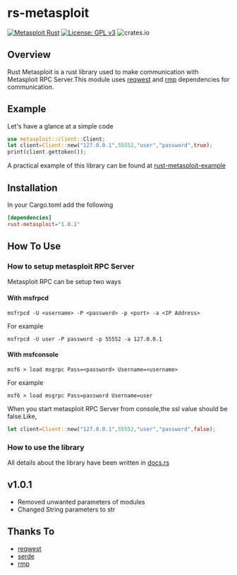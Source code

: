 # rs-metasploit
[![Metasploit Rust](https://github.com/parrothacker1/rust-metasploit/actions/workflows/rust.yml/badge.svg)](https://github.com/parrothacker1/rust-metasploit/actions/workflows/rust.yml)
[![License: GPL v3](https://img.shields.io/badge/License-GPLv3-blue.svg)](https://www.gnu.org/licenses/gpl-3.0)
![crates.io](https://img.shields.io/badge/crates-1.0.0-blue)

## Overview
Rust Metasploit is a rust library used to make communication with Metasploit RPC Server.This module uses [reqwest](https://docs.rs/reqwest/0.11.4/reqwest/) and [rmp](https://docs.rs/rmp/0.8.10/rmp/) dependencies for communication.

## Example 
Let's have a glance at a simple code 
```rust
use metasploit::client::Client;
let client=Client::new("127.0.0.1",55552,"user","password",true);
print(client.gettoken());
```
A practical example of this library can be found at [rust-metasploit-example](https://github.com/parrothacker1/rust-metasploit-example)

## Installation
In your Cargo.toml add the following
```toml
[dependencies]
rust-metasploit="1.0.1"
```

## How To Use
### How to setup metasploit RPC Server
Metasploit RPC can be setup two ways 
#### With msfrpcd
```
msfrpcd -U <username> -P <password> -p <port> -a <IP Address>
```
For example
```
msfrpcd -U user -P password -p 55552 -a 127.0.0.1
```
#### With msfconsole
```
msf6 > load msgrpc Pass=<password> Username=<username>
```
For example
```
msf6 > load msgrpc Pass=password Username=user
```
When you start metasploit RPC Server from console,the ssl value should be false.Like,
```rust
let client=Client::new("127.0.0.1",55552,"user","password",false);
```
### How to use the library
All details about the library have been written in [docs.rs](https://docs.rs/rust-metasploit/1.0.0/metasploit/)

## v1.0.1
* Removed unwanted parameters of modules
* Changed String parameters to str

## Thanks To
* [reqwest](https://docs.rs/reqwest/0.11.4/reqwest/)
* [serde](https://docs.rs/serde/1.0.130/serde/)
* [rmp](https://docs.rs/rmp/0.8.10/rmp/)
